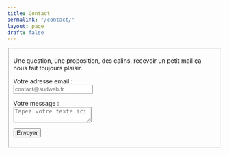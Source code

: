 ```yaml
---
title: Contact
permalink: "/contact/"
layout: page
draft: false
---
```


<fieldset>
  <p>Une question, une proposition, des calins, recevoir un petit mail ça nous fait toujours plaisir.</p>
  <form action="//formspree.io/contact@sudweb.fr" method="POST">
    <p><label class="desc" for="_replyto">Votre adresse email :</label><br>
      <input type="email" name="_replyto" placeholder="contact@sudweb.fr">
    </p>
    <p><label class="desc" for="message">Votre message :</label><br>
      <textarea name="message" rows="" placeholder="Tapez votre texte ici"></textarea>
    </p>
    <input type="hidden" name="_subject" value="Message envoyé depuis la page
     contact" />
    <input type="text" name="_gotcha" style="display:none">
    <input type="hidden" name="_next" value="http://sudweb.fr" />
    <p><input class="button-type1" type="submit" value="Envoyer"></p>
  </form>
</fieldset>
